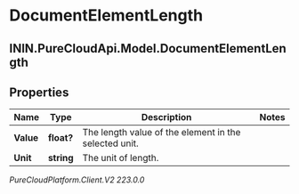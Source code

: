 # DocumentElementLength

## ININ.PureCloudApi.Model.DocumentElementLength

## Properties

|Name | Type | Description | Notes|
|------------ | ------------- | ------------- | -------------|
| **Value** | **float?** | The length value of the element in the selected unit. | |
| **Unit** | **string** | The unit of length. | |



_PureCloudPlatform.Client.V2 223.0.0_
